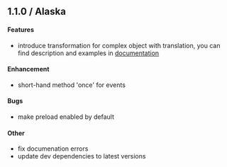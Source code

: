 ## 1.1.0 / Alaska

#### Features
- introduce transformation for complex object with translation, you can find description
and examples in [documentation](http://accetone.github.io/mutant-ng-translate-docs/)

#### Enhancement
- short-hand method 'once' for events

#### Bugs
- make preload enabled by default

#### Other
- fix documenation errors
- update dev dependencies to latest versions
